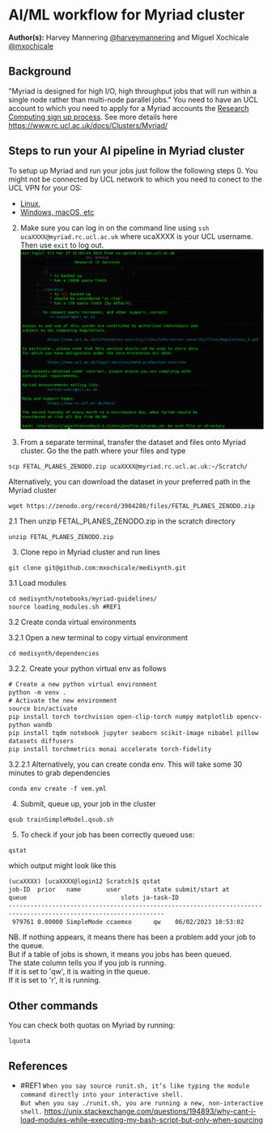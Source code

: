 # AI/ML workflow for Myriad cluster
**Author(s):** Harvey Mannering [@harveymannering](https://github.com/harveymannering) and Miguel Xochicale [@mxochicale](https://github.com/mxochicale)

## Background
"Myriad is designed for high I/O, high throughput jobs that will run within a single node rather than multi-node parallel jobs."
You need to have an UCL account to which you need to apply for a Myriad accounts the [Research Computing sign up process](https://www.rc.ucl.ac.uk/docs/Account_Services/).
See more details here https://www.rc.ucl.ac.uk/docs/Clusters/Myriad/

## Steps to run your AI pipeline in Myriad cluster
To setup up Myriad and run your jobs just follow the following steps
0. You might not be connected by UCL network to which you need to conect to the UCL VPN for your OS:
  * [Linux](https://www.ucl.ac.uk/isd/how-to/connecting-to-ucl-vpn-linux),
  * [Windows, macOS, etc](https://www.ucl.ac.uk/isd/services/get-connected/ucl-virtual-private-network-vpn)

2. Make sure you can log in on the command line using `ssh ucaXXXX@myriad.rc.ucl.ac.uk` where ucaXXXX is your UCL username. Then use `exit` to log out.
![fig](fig1.png)

2. From a separate terminal, transfer the dataset and files onto Myriad cluster. Go the the path where your files and type
```
scp FETAL_PLANES_ZENODO.zip ucaXXXX@myriad.rc.ucl.ac.uk:~/Scratch/
```
Alternatively, you can download the dataset in your preferred path in the Myriad cluster
```
wget https://zenodo.org/record/3904280/files/FETAL_PLANES_ZENODO.zip 
```

2.1 Then unzip FETAL_PLANES_ZENODO.zip in the scratch directory
```
unzip FETAL_PLANES_ZENODO.zip
```

3. Clone repo in Myriad cluster and run lines
```
git clone git@github.com:mxochicale/medisynth.git
```

3.1 Load modules 
```
cd medisynth/notebooks/myriad-guidelines/
source loading_modules.sh #REF1  
```
3.2 Create conda virtual environments
 
3.2.1 Open a new terminal to copy virtual environment
```
cd medisynth/dependencies
```

3.2.2. Create your python virtual env as follows
```
# Create a new python virtual environment
python -m venv .
# Activate the new environment
source bin/activate
pip install torch torchvision open-clip-torch numpy matplotlib opencv-python wandb
pip install tqdm notebook jupyter seaborn scikit-image nibabel pillow datasets diffusers
pip install torchmetrics monai accelerate torch-fidelity
```

3.2.2.1 Alternatively, you can create conda env. This will take some 30 minutes to grab dependencies 
```
conda env create -f vem.yml
```

4. Submit, queue up, your job in the cluster
```
qsub trainSimpleModel.qsub.sh 
```

5. To check if your job has been correctly queued use:
```
qstat
```
which output might look like this
```
(ucaXXXX) [ucaXXXX@login12 Scratch]$ qstat
job-ID  prior   name       user         state submit/start at     queue                          slots ja-task-ID 
-----------------------------------------------------------------------------------------------------------------
 979761 0.00000 SimpleMode ccaemxo      qw    06/02/2023 10:53:02   
```

NB. If nothing appears, it means there has been a problem add your job to the queue.  
But  if a table of jobs is shown, it means you jobs has been queued.  
The state column tells you if you job is running.  
If it is set to 'qw', it is waiting in the queue.  
If it is set to 'r', it is running.

## Other commands
You can check both quotas on Myriad by running:
```
lquota
```


## References
* #REF1 `When you say source runit.sh, it’s like typing the module command directly into your interactive shell.`  
        `But when you say ./runit.sh, you are running a new, non-interactive shell.`
        https://unix.stackexchange.com/questions/194893/why-cant-i-load-modules-while-executing-my-bash-script-but-only-when-sourcing
